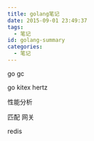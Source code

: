 ```yaml
---
title: golang笔记
date: 2015-09-01 23:49:37
tags:
  - 笔记
id: golang-summary
categories:
  - 笔记
---
```


go gc

go kitex hertz

性能分析

匹配 网关

redis

